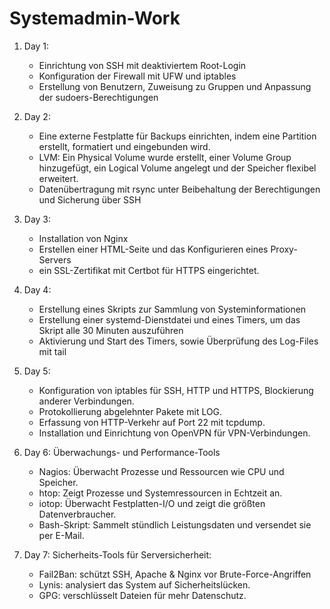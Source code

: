 # Systemadmin-Work

1. Day 1:
    - Einrichtung von SSH mit deaktiviertem Root-Login  
    - Konfiguration der Firewall mit UFW und iptables  
    - Erstellung von Benutzern, Zuweisung zu Gruppen und Anpassung der sudoers-Berechtigungen
      
2. Day 2:
    - Eine externe Festplatte für Backups einrichten, indem eine Partition erstellt, formatiert und eingebunden wird.
    - LVM: Ein Physical Volume wurde erstellt, einer Volume Group hinzugefügt, ein Logical Volume angelegt und der Speicher flexibel erweitert.
    - Datenübertragung mit rsync unter Beibehaltung der Berechtigungen und Sicherung über SSH

3. Day 3:
    - Installation von Nginx
    - Erstellen einer HTML-Seite und das Konfigurieren eines Proxy-Servers
    - ein SSL-Zertifikat mit Certbot für HTTPS eingerichtet.
      
4. Day 4:
    - Erstellung eines Skripts zur Sammlung von Systeminformationen
    - Erstellung einer systemd-Dienstdatei und eines Timers, um das Skript alle 30 Minuten auszuführen
    - Aktivierung und Start des Timers, sowie Überprüfung des Log-Files mit tail

      
5. Day 5:
    - Konfiguration von iptables für SSH, HTTP und HTTPS, Blockierung anderer Verbindungen.
    - Protokollierung abgelehnter Pakete mit LOG.
    - Erfassung von HTTP-Verkehr auf Port 22 mit tcpdump.
    - Installation und Einrichtung von OpenVPN für VPN-Verbindungen.
      
6. Day 6: Überwachungs- und Performance-Tools
    - Nagios: Überwacht Prozesse und Ressourcen wie CPU und Speicher.
    - htop: Zeigt Prozesse und Systemressourcen in Echtzeit an.
    - iotop: Überwacht Festplatten-I/O und zeigt die größten Datenverbraucher.
    - Bash-Skript: Sammelt stündlich Leistungsdaten und versendet sie per E-Mail.
      
7. Day 7:
    Sicherheits-Tools für Serversicherheit:
    - Fail2Ban: schützt SSH, Apache & Nginx vor Brute-Force-Angriffen
    - Lynis: analysiert das System auf Sicherheitslücken.
    - GPG: verschlüsselt Dateien für mehr Datenschutz.

